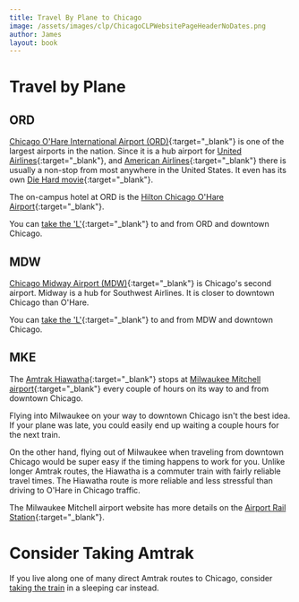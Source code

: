 ```yaml
---
title: Travel By Plane to Chicago
image: /assets/images/clp/ChicagoCLPWebsitePageHeaderNoDates.png
author: James
layout: book
---
```


# Travel by Plane

## ORD

[Chicago O'Hare International Airport (ORD)](https://www.flychicago.com/ohare/home/pages/default.aspx){:target="_blank"} is one of the largest airports in the nation. Since it is a hub airport for [United Airlines](https://www.united.com/){:target="_blank"}, and [American Airlines](https://www.aa.com/){:target="_blank"} there is usually a non-stop from most anywhere in the United States. It even has its own [Die Hard movie](https://www.imdb.com/title/tt0099423/){:target="_blank"}.

The on-campus hotel at ORD is the [Hilton Chicago O'Hare Airport](https://www.hilton.com/en/hotels/chiohhh-hilton-chicago-ohare-airport/){:target="_blank"}.

You can [take the 'L'](https://www.transitchicago.com/airports/){:target="_blank"} to and from ORD and downtown Chicago.


## MDW

[Chicago Midway Airport (MDW)](https://www.flychicago.com/midway/home/pages/default.aspx){:target="_blank"} is Chicago's second airport. Midway is a hub for Southwest Airlines. It is closer to downtown Chicago than O'Hare.

You can [take the 'L'](https://www.transitchicago.com/airports/){:target="_blank"} to and from MDW and downtown Chicago.

## MKE

The [Amtrak Hiawatha](https://amtrakhiawatha.com/amtrak/schedules.php){:target="_blank"} stops at [Milwaukee Mitchell airport](https://www.mitchellairport.com/){:target="_blank"} every couple of hours on its way to and from downtown Chicago.

Flying into Milwaukee on your way to downtown Chicago isn't the best idea. If your plane was late, you could easily end up waiting a couple hours for the next train.

On the other hand, flying out of Milwaukee when traveling from downtown Chicago would be super easy if the timing happens to work for you. Unlike longer Amtrak routes, the Hiawatha is a commuter train with fairly reliable travel times. The Hiawatha route is  more reliable and less stressful than driving to O'Hare in Chicago traffic.

The Milwaukee Mitchell airport website has more details on the [Airport Rail Station](https://www.mitchellairport.com/parking-transportation/ground-transportation#Amtrak){:target="_blank"}.


# Consider Taking Amtrak

If you live along one of many direct Amtrak routes to Chicago, consider [taking the train]({{site.url}}{{site.baseurl}}/clp/chi/train) in a sleeping car instead.


